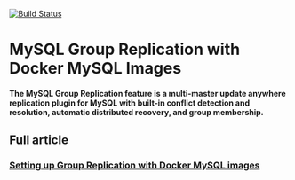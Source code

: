 [![Build Status](https://travis-ci.com/wagnerjfr/mysql-group-replication-docker.svg?branch=master)](https://travis-ci.com/wagnerjfr/mysql-group-replication-docker)

# MySQL Group Replication with Docker MySQL Images

#### The MySQL Group Replication feature is a multi-master update anywhere replication plugin  for MySQL with built-in conflict detection and resolution, automatic distributed recovery, and group membership.

## Full article
### [Setting up Group Replication with Docker MySQL images](https://medium.com/@wagner.franchin/setting-up-mysql-group-replication-with-mysql-docker-images-f5eedd44fa2b)

